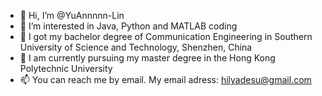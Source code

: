 - 👋 Hi, I’m @YuAnnnnn-Lin
- 👀 I’m interested in Java, Python and MATLAB coding
- 🌱 I got my bachelor degree of Communication Engineering in Southern University of Science and Technology, Shenzhen, China
- 🌱 I am currently pursuing my master degree in the Hong Kong Polytechnic University
- 📫 You can reach me by email. My email adress: hilyadesu@gmail.com
